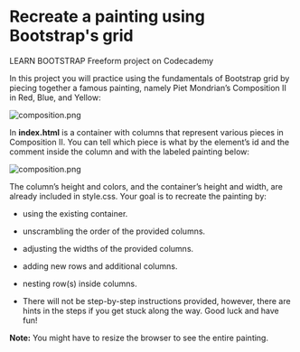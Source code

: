 # Recreate a painting using Bootstrap's grid

LEARN BOOTSTRAP Freeform project on Codecademy

In this project you will practice using the fundamentals of Bootstrap grid by piecing together a famous painting, namely Piet Mondrian’s Composition II in Red, Blue, and Yellow:

<img src="https://s3.amazonaws.com/codecademy-content/courses/learn-bootstrap-4/grid-project/Composition+II.png" alt="composition.png" />

In **index.html** is a container with columns that represent various pieces in Composition II. You can tell which piece is what by the element’s id and the comment inside the column and with the labeled painting below:

<img src="https://s3.amazonaws.com/codecademy-content/courses/learn-bootstrap-4/grid-project/Labeled+Composition+II.png" alt="composition.png" />

The column’s height and colors, and the container’s height and width, are already included in style.css. Your goal is to recreate the painting by:

* using the existing container.

* unscrambling the order of the provided columns.

* adjusting the widths of the provided columns.

* adding new rows and additional columns.

* nesting row(s) inside columns.

* There will not be step-by-step instructions provided, however, there are hints in the steps if you get stuck along the way. Good luck and have fun!

**Note:** You might have to resize the browser to see the entire painting.

